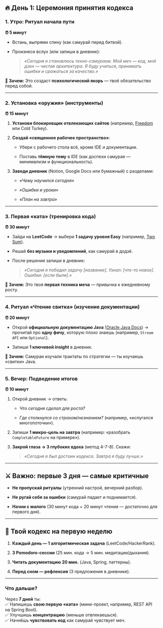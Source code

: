 ## **🔥 День 1: Церемония принятия кодекса**

### **1. Утро: Ритуал начала пути**

**⏰ 5 минут**

- Встань, выпрями спину (как самурай перед битвой).
    
- Произнеси вслух (или запиши в дневник):
    
    > _«Сегодня я становлюсь техно-самураем. Мой меч — код, мой дзен — чистая архитектура. Я буду учиться, принимать ошибки и сражаться за качество.»_
    

**🎯 Зачем:** Это создаст **психологический якорь** — твоё обязательство перед собой.

---

### **2. Установка «оружия» (инструменты)**

**⏰ 15 минут**

1. **Установи блокировщик отвлекающих сайтов** (например, [Freedom](https://freedom.to/) или Cold Turkey).
    
2. **Создай «священное рабочее пространство»**:
    
    - Убери с рабочего стола всё, кроме IDE и документации.
        
    - Поставь **тёмную тему** в IDE (как доспехи самурая — минимализм и функциональность).
        
3. **Заведи дневник** (Notion, Google Docs или бумажный) с разделами:
    
    - _«Чему научился сегодня»_
        
    - _«Ошибки и уроки»_
        
    - _«План на завтра»_
        

---

### **3. Первая «ката» (тренировка кода)**

**⏰ 30 минут**

- Зайди на **LeetCode** → выбери **1 задачу уровня Easy** (например, [Two Sum](https://leetcode.com/problems/two-sum/)).
    
- Решай **без музыки и уведомлений**, как самурай в додзё.
    
- После решения запиши в дневник:
    
    > _«Сегодня я победил задачу [название]. Узнал: [что-то новое]. Ошибки: [если были].»_
    

**🎯 Зачем:** Это твоя **первая техника меча** — привычка к ежедневному росту.

---

### **4. Ритуал «Чтение свитка» (изучение документации)**

**⏰ 20 минут**

- Открой **официальную документацию Java** ([Oracle Java Docs](https://docs.oracle.com/en/java/)) → прочитай про **одну фичу**, которую плохо знаешь (например, `Stream API` или `Optional`).
    
- Запиши **1 ключевой insight** в дневник.
    

**🎯 Зачем:** Самураи изучали трактаты по стратегии — ты изучаешь «свитки» Java.

---

### **5. Вечер: Подведение итогов**

**⏰ 10 минут**

1. Открой дневник → ответь:
    
    - _Что сегодня сделал для роста?_
        
    - _Где столкнулся со страхом/незнанием?_ (например, «испугался многопоточки»).
        
2. Запиши **1 микро-цель на завтра** (например: «разобрать `CompletableFuture` на примере»).
    
3. **Закрой глаза → 3 глубоких вдоха** (метод 4-7-8). Скажи:
    
    > _«Сегодня я был достоин кодекса. Завтра я буду лучше.»_
    

---

## **⚔️ Важно: первые 3 дня — самые критичные**

- **Не пропускай ритуалы** (утренний настрой, вечерний разбор).
    
- **Не ругай себя за ошибки** (самурай падает и поднимается).
    
- **Начни с малого** (30 минут кода + 20 минут чтения — достаточно для первого дня).
    

---

## **📜 Твой кодекс на первую неделю**

1. **Каждый день — 1 алгоритмическая задача** (LeetCode/HackerRank).
    
2. **3 Pomodoro-сессии** (25 мин. кода → 5 мин. медитации/дыхания).
    
3. **Читать документацию 20 мин.** (Java, Spring, паттерны).
    
4. **Перед сном — рефлексия** (3 предложения в дневнике).
    

---

### **Что дальше?**

Через **7 дней** ты:  
✅ Напишешь **свою первую «ката»** (мини-проект, например, REST API на Spring Boot).  
✅ Улучшишь **концентрацию** (меньше отвлекаешься).  
✅ Начнёшь **чувствовать код** как самурай чувствует меч.